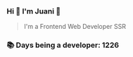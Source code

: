 ### Hi 👋 I&#39;m Juani 🦁

> I&#39;m a Frontend Web Developer SSR

### 📚 Days being a developer: 1226
